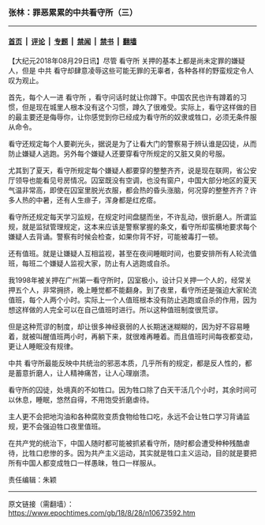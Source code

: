 ### 张林：罪恶累累的中共看守所（三）

---

#### [首页](../../../..?n10673592) &nbsp;|&nbsp; [评论](../../../../../epoch-comment?n10673592) &nbsp;|&nbsp; [专题](../../../../../epoch-special?n10673592) &nbsp;|&nbsp; [禁闻](../../../../../epoch-news?n10673592) &nbsp;|&nbsp; [禁书](../../../../../books?n10673592) &nbsp;|&nbsp; [翻墙](https://github.com/gfw-breaker/nogfw/blob/master/README.md?n10673592)


<div class="post_content" id="artbody" itemprop="articleBody">
 <!-- article content begin -->
 <p>
  【大纪元2018年08月29日讯】尽管
  <ok href="https://www.epochtimes.com/gb/tag/%E7%9C%8B%E5%AE%88%E6%89%80.html">
   看守所
  </ok>
  关押的基本上都是尚未定罪的嫌疑人，但是
  <ok href="https://www.epochtimes.com/gb/tag/%E4%B8%AD%E5%85%B1.html">
   中共
  </ok>
  看守却肆意凌辱这些可能无罪的无辜者，各种各样的野蛮规定令人叹为观止。
 </p>
 <p>
  首先，每个人一进
  <ok href="https://www.epochtimes.com/gb/tag/%E7%9C%8B%E5%AE%88%E6%89%80.html">
   看守所
  </ok>
  ，看守问话时就让你蹲下。中国农民也许有蹲着的习惯，但是现在城里人根本没有这个习惯，蹲久了很难受。实际上，看守这样做的目的最主要还是侮辱你，让你感觉到你已经成为看守所的奴隶或牲口，必须无条件服从命令。
 </p>
 <p>
  看守还规定每个人要剃光头，据说是为了让看大门的警察易于辨认谁是囚徒，从而防止嫌疑人逃跑。另外每个嫌疑人还要穿看守所规定的又脏又臭的号服。
 </p>
 <p>
  尤其到了夏天，看守所规定每个嫌疑人都要穿的整整齐齐，说是现在联网，省公安厅领导也能看见号房情况。囚室既没有空调，也没有窗户，中国大部分地区的夏天气温非常高，即使在囚室里脱光衣服，都会热的昏头涨脑，何况穿的整整齐齐？许多人热的中暑，还有人生痱子，浑身都是红疙瘩。
 </p>
 <p>
  看守所还规定每天学习监规，在规定时间盘腿而坐，不许乱动，很折磨人。所谓监规，就是监狱管理规定，这本来应该是警察掌握的条文，看守所却蛮横地要求每个嫌疑人去背诵。警察有时候会检查，如果你背不好，可能被毒打一顿。
 </p>
 <p>
  还有值班。就是让嫌疑人互相监视，甚至在夜间睡眠时间，也要安排所有人轮流值班，每班二个嫌疑人监视大家，防止有人逃跑或自杀。
 </p>
 <p>
  我1998年被关押在广州第一看守所时，囚室极小，设计只关押一个人的，经常关押五个人，非常拥挤，晚上睡觉都不能翻身。到了夜里，看守所还是强迫大家轮流值班，每个人两个小时。实际上一个人值班根本没有防止逃跑或自杀的作用，因为想这样做的人完全可以在自己值班时进行。所以这种值班制度很荒谬。
 </p>
 <p>
  但是这种荒谬的制度，却让很多神经衰弱的人长期迷迷糊糊的，因为好不容易睡着，就被叫醒值班两小时，再躺下来，就很难再睡着。而且值班时间每夜都变动，更让人睡眠没有规律。
 </p>
 <p>
  <ok href="https://www.epochtimes.com/gb/tag/%E4%B8%AD%E5%85%B1.html">
   中共
  </ok>
  看守所最能反映中共统治的邪恶本质，几乎所有的规定，都是反人性的，都是蓄意折磨人，让人精神痛苦，让人心理崩溃。
 </p>
 <p>
  看守所的囚徒，处境真的不如牲口。因为牲口除了白天干活几个小时，其余时间可以休息，睡眠，悠然自得，不用饱受折磨虐待。
 </p>
 <p>
  主人更不会把地沟油和各种腐败变质食物给牲口吃，永远不会让牲口学习背诵监规，更不会强迫牲口夜里值班。
 </p>
 <p>
  在共产党的统治下，中国人随时都可能被抓紧看守所，随时都会遭受种种残酷虐待，比牲口悲惨的多。因为共产主义运动，其实就是牲口主义运动，目的就是要把所有中国人都变成牲口一样愚昧，牲口一样服从。
 </p>
 <p>
  责任编辑：朱颖
 </p>
 <!-- article content end -->
 <div id="below_article_ad">
 </div>
</div>


---

原文链接（需翻墙）：https://www.epochtimes.com/gb/18/8/28/n10673592.htm